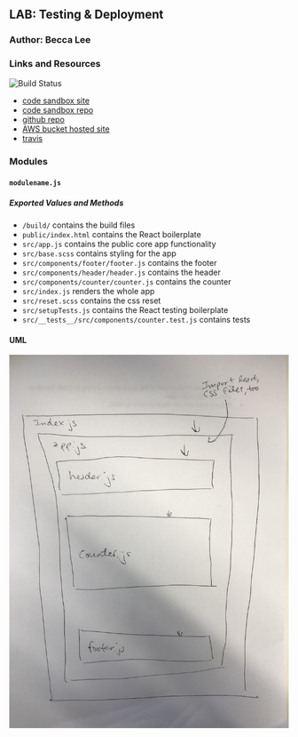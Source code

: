 ## LAB: Testing & Deployment

### Author: Becca Lee

### Links and Resources

![Build Status](https://travis-ci.com/beccalee123/lab27-testing-and-deployment.svg?branch=master)

- [code sandbox site](https://74nj6xoj66.codesandbox.io/)
- [code sandbox repo](https://codesandbox.io/s/74nj6xoj66)
- [github repo](https://github.com/beccalee123/27-testing-and-deployment)
- [AWS bucket hosted site](http://counter-app-becca.s3-website-us-west-2.amazonaws.com/#)
- [travis](https://travis-ci.com/beccalee123/lab27-testing-and-deployment)

### Modules

#### `modulename.js`

##### Exported Values and Methods

- `/build/` contains the build files
- `public/index.html` contains the React boilerplate
- `src/app.js` contains the public core app functionality
- `src/base.scss` contains styling for the app
- `src/components/footer/footer.js` contains the footer
- `src/components/header/header.js` contains the header
- `src/components/counter/counter.js` contains the counter
- `src/index.js` renders the whole app
- `src/reset.scss` contains the css reset
- `src/setupTests.js` contains the React testing boilerplate
- `src/__tests__/src/components/counter.test.js` contains tests

#### UML

![UML](/testing-and-deployment.jpg)


